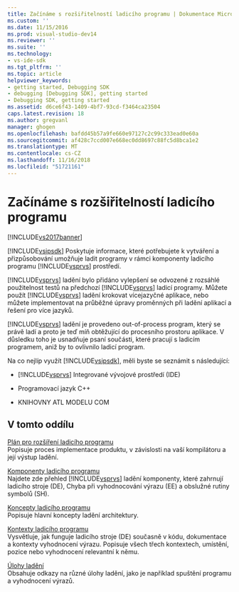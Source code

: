 ```yaml
---
title: Začínáme s rozšiřitelností ladicího programu | Dokumentace Microsoftu
ms.custom: ''
ms.date: 11/15/2016
ms.prod: visual-studio-dev14
ms.reviewer: ''
ms.suite: ''
ms.technology:
- vs-ide-sdk
ms.tgt_pltfrm: ''
ms.topic: article
helpviewer_keywords:
- getting started, Debugging SDK
- debugging [Debugging SDK], getting started
- Debugging SDK, getting started
ms.assetid: d6ce6f43-1409-4bf7-93cd-f3464ca23504
caps.latest.revision: 18
ms.author: gregvanl
manager: ghogen
ms.openlocfilehash: bafdd45b57a9fe660e97127c2c99c333ead0e60a
ms.sourcegitcommit: af428c7ccd007e668ec0dd8697c88fc5d8bca1e2
ms.translationtype: MT
ms.contentlocale: cs-CZ
ms.lasthandoff: 11/16/2018
ms.locfileid: "51721161"
---
```

# <a name="getting-started-with-debugger-extensibility"></a>Začínáme s rozšiřitelností ladicího programu
[!INCLUDE[vs2017banner](../../includes/vs2017banner.md)]

[!INCLUDE[vsipsdk](../../includes/vsipsdk-md.md)] Poskytuje informace, které potřebujete k vytváření a přizpůsobování umožňuje ladit programy v rámci komponenty ladicího programu [!INCLUDE[vsprvs](../../includes/vsprvs-md.md)] prostředí.  
  
 [!INCLUDE[vsprvs](../../includes/vsprvs-md.md)] ladění bylo přidáno vylepšení se odvozené z rozsáhlé použitelnost testů na předchozí [!INCLUDE[vsprvs](../../includes/vsprvs-md.md)] ladicí programy. Můžete použít [!INCLUDE[vsprvs](../../includes/vsprvs-md.md)] ladění krokovat vícejazyčné aplikace, nebo můžete implementovat na průběžné úpravy proměnných při ladění aplikací a řešení pro více jazyků.  
  
 [!INCLUDE[vsprvs](../../includes/vsprvs-md.md)] ladění je provedeno out-of-process program, který se právě ladí a proto je teď míň obtěžující do procesního prostoru aplikace. V důsledku toho je usnadňuje psaní součásti, které pracují s ladicím programem, aniž by to ovlivnilo ladicí program.  
  
 Na co nejlíp využít [!INCLUDE[vsipsdk](../../includes/vsipsdk-md.md)], měli byste se seznámit s následující:  
  
-   [!INCLUDE[vsprvs](../../includes/vsprvs-md.md)] Integrované vývojové prostředí (IDE)  
  
-   Programovací jazyk C++  
  
-   KNIHOVNY ATL MODELU COM  
  
## <a name="in-this-section"></a>V tomto oddílu  
 [Plán pro rozšíření ladicího programu](../../extensibility/debugger/roadmap-for-extending-the-debugger.md)  
 Popisuje proces implementace produktu, v závislosti na vaší kompilátoru a její výstup ladění.  
  
 [Komponenty ladicího programu](../../extensibility/debugger/debugger-components.md)  
 Najdete zde přehled [!INCLUDE[vsprvs](../../includes/vsprvs-md.md)] ladění komponenty, které zahrnují ladicího stroje (DE), Chyba při vyhodnocování výrazu (EE) a obslužné rutiny symbolů (SH).  
  
 [Koncepty ladicího programu](../../extensibility/debugger/debugger-concepts.md)  
 Popisuje hlavní koncepty ladění architektury.  
  
 [Kontexty ladicího programu](../../extensibility/debugger/debugger-contexts.md)  
 Vysvětluje, jak funguje ladicího stroje (DE) současně v kódu, dokumentace a kontexty vyhodnocení výrazu. Popisuje všech třech kontextech, umístění, pozice nebo vyhodnocení relevantní k němu.  
  
 [Úlohy ladění](../../extensibility/debugger/debugging-tasks.md)  
 Obsahuje odkazy na různé úlohy ladění, jako je například spuštění programu a vyhodnocení výrazů.

